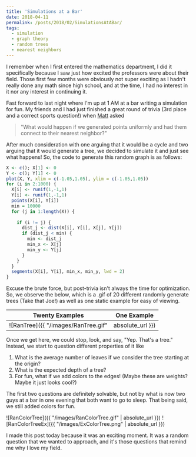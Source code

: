 ```yaml
---
title: 'Simulations at a Bar'
date: 2018-04-11
permalink: /posts/2018/02/SimulationsAtABar/
tags:
  - simulation
  - graph theory
  - random trees
  - nearest neighbors
---
```


I remember when I first entered the mathematics department, I did it specifically because I saw just how excited the professors were about their field. Those first few months were obviously not super exciting as I hadn't really done any math since high school, and at the time, I had no interest in it nor any interest in continuing it.

Fast forward to last night where I'm up at 1 AM at a bar writing a simulation for fun. My friends and I had just finished a great round of trivia (3rd place and a correct sports question!) when [Matt](http://paulmwatkins.com/) asked

> "What would happen if we generated points uniformly and had them connect to their nearest neighbor?"

After much consideration with one arguing that it would be a cycle and two arguing that it would generate a tree, we decided to simulate it and just see what happens! So, the code to generate this random graph is as follows:

```R
X <- c(); X[1] <- 0
Y <- c(); Y[1] <- 0
plot(X, Y, xlim = c(-1.05,1.05), ylim = c(-1.05,1.05))
for (i in 2:1000) {
  X[i] <- runif(1,-1,1)
  Y[i] <- runif(1,-1,1)
  points(X[i], Y[i])
  min = 10000
  for (j in 1:length(X)) {
    
    if (i != j) {
      dist_j <- dist(X[i], Y[i], X[j], Y[j])
      if (dist_j < min) {
        min <- dist_j
        min_x <- X[j]
        min_y <- Y[j]
      }
    }
  }
  segments(X[i], Y[i], min_x, min_y, lwd = 2)
}
```

Excuse the brute force, but post-trivia isn't always the time for optimization. So, we observe the below, which is a .gif of 20 different randomly generate trees (Take that Joe!) as well as one static example for easy of viewing.

Twenty Examples            |  One Example
:-------------------------:|:-------------------------:
![RanTree]({{ "/images/RanTree.gif" | absolute_url }})  |   ![RanTreeEx]({{ "/images/ExTree.png" | absolute_url }})

Once we get here, we could stop, look, and say, "Yep. That's a tree." Instead, we start to question different properties of it like

1. What is the average number of leaves if we consider the tree starting at the origin?
1. What is the expected depth of a tree?
1. For fun, what if we add colors to the edges! (Maybe these are weights? Maybe it just looks cool?)

The first two questions are definitely solvable, but not by what is now two guys at a bar in one evening that both want to go to sleep. That being said, we still added colors for fun.

![RanColorTree]({{ "/images/RanColorTree.gif" | absolute_url }}) ![RanColorTreeEx]({{ "/images/ExColorTree.png" | absolute_url }})

I made this post today because it was an exciting moment. It was a random question that we wanted to approach, and it's those questions that remind me why I love my field. 